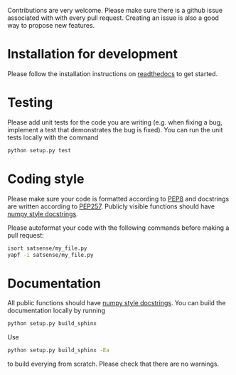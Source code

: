 Contributions are very welcome. Please make sure there is a github issue
associated with with every pull request. Creating an issue is also a good
way to propose new features.

# Installation for development

Please follow the installation instructions on
[readthedocs](https://satsense.readthedocs.io/en/latest/installation.html)
to get started.

# Testing

Please add unit tests for the code you are writing (e.g. when fixing a bug, implement
a test that demonstrates the bug is fixed). You can run the unit tests locally
with the command
```python
python setup.py test
```

# Coding style

Please make sure your code is formatted according to
[PEP8](https://www.python.org/dev/peps/pep-0008/) and docstrings are written
according to [PEP257](https://www.python.org/dev/peps/pep-0257/). Publicly visible
functions should have
[numpy style docstrings](https://sphinxcontrib-napoleon.readthedocs.io/en/latest/example_numpy.html).

Please autoformat your code with the following commands before making a pull request:
```bash
isort satsense/my_file.py
yapf -i satsense/my_file.py
```

# Documentation

All public functions should have [numpy style docstrings](https://sphinxcontrib-napoleon.readthedocs.io/en/latest/example_numpy.html).
You can build the documentation locally by running
```bash
python setup.py build_sphinx
```
Use
```bash
python setup.py build_sphinx -Ea
```
to build everying from scratch. Please check that there are no warnings.
